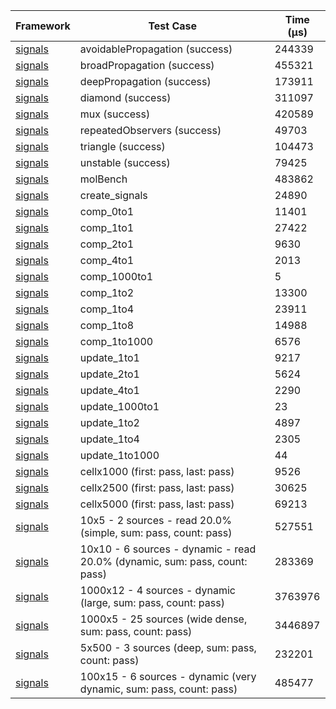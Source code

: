 | Framework | Test Case | Time (μs) |
| --- | --- | --- |
| [signals](https://github.com/rodydavis/signals.dart) | avoidablePropagation (success) | 244339 |
| [signals](https://github.com/rodydavis/signals.dart) | broadPropagation (success) | 455321 |
| [signals](https://github.com/rodydavis/signals.dart) | deepPropagation (success) | 173911 |
| [signals](https://github.com/rodydavis/signals.dart) | diamond (success) | 311097 |
| [signals](https://github.com/rodydavis/signals.dart) | mux (success) | 420589 |
| [signals](https://github.com/rodydavis/signals.dart) | repeatedObservers (success) | 49703 |
| [signals](https://github.com/rodydavis/signals.dart) | triangle (success) | 104473 |
| [signals](https://github.com/rodydavis/signals.dart) | unstable (success) | 79425 |
| [signals](https://github.com/rodydavis/signals.dart) | molBench | 483862 |
| [signals](https://github.com/rodydavis/signals.dart) | create_signals | 24890 |
| [signals](https://github.com/rodydavis/signals.dart) | comp_0to1 | 11401 |
| [signals](https://github.com/rodydavis/signals.dart) | comp_1to1 | 27422 |
| [signals](https://github.com/rodydavis/signals.dart) | comp_2to1 | 9630 |
| [signals](https://github.com/rodydavis/signals.dart) | comp_4to1 | 2013 |
| [signals](https://github.com/rodydavis/signals.dart) | comp_1000to1 | 5 |
| [signals](https://github.com/rodydavis/signals.dart) | comp_1to2 | 13300 |
| [signals](https://github.com/rodydavis/signals.dart) | comp_1to4 | 23911 |
| [signals](https://github.com/rodydavis/signals.dart) | comp_1to8 | 14988 |
| [signals](https://github.com/rodydavis/signals.dart) | comp_1to1000 | 6576 |
| [signals](https://github.com/rodydavis/signals.dart) | update_1to1 | 9217 |
| [signals](https://github.com/rodydavis/signals.dart) | update_2to1 | 5624 |
| [signals](https://github.com/rodydavis/signals.dart) | update_4to1 | 2290 |
| [signals](https://github.com/rodydavis/signals.dart) | update_1000to1 | 23 |
| [signals](https://github.com/rodydavis/signals.dart) | update_1to2 | 4897 |
| [signals](https://github.com/rodydavis/signals.dart) | update_1to4 | 2305 |
| [signals](https://github.com/rodydavis/signals.dart) | update_1to1000 | 44 |
| [signals](https://github.com/rodydavis/signals.dart) | cellx1000 (first: pass, last: pass) | 9526 |
| [signals](https://github.com/rodydavis/signals.dart) | cellx2500 (first: pass, last: pass) | 30625 |
| [signals](https://github.com/rodydavis/signals.dart) | cellx5000 (first: pass, last: pass) | 69213 |
| [signals](https://github.com/rodydavis/signals.dart) | 10x5 - 2 sources - read 20.0% (simple, sum: pass, count: pass) | 527551 |
| [signals](https://github.com/rodydavis/signals.dart) | 10x10 - 6 sources - dynamic - read 20.0% (dynamic, sum: pass, count: pass) | 283369 |
| [signals](https://github.com/rodydavis/signals.dart) | 1000x12 - 4 sources - dynamic (large, sum: pass, count: pass) | 3763976 |
| [signals](https://github.com/rodydavis/signals.dart) | 1000x5 - 25 sources (wide dense, sum: pass, count: pass) | 3446897 |
| [signals](https://github.com/rodydavis/signals.dart) | 5x500 - 3 sources (deep, sum: pass, count: pass) | 232201 |
| [signals](https://github.com/rodydavis/signals.dart) | 100x15 - 6 sources - dynamic (very dynamic, sum: pass, count: pass) | 485477 |
